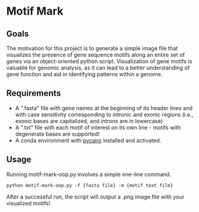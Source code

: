 # Motif Mark

## Goals
The motivation for this project is to generate a simple image file that visualizes the presence of gene sequence motifs along an entire set of genes via an object-oriented python script. Visualization of gene motifs is valuable for genomic analysis, as it can lead to a better understanding of gene function and aid in identifying patterns within a genome. 



## Requirements
* A ".fasta" file with gene names at the beginning of its header lines and with case sensitivity corresponding to intronic and exonic regions (i.e., exonic bases are capitalized, and introns are in lowercase)
* A ".txt" file with each motif of interest on its own line - motifs with degenerate bases are supported!
* A conda environment with [pycairo](https://anaconda.org/conda-forge/pycairo) installed and activated.

## Usage
Running motif-mark-oop.py involves a simple one-line command. 
```
python motif-mark-oop.py -f {fasta file} -m {motif text file}
```
After a successful run, the script will output a .png image file with your visualized motifs!
